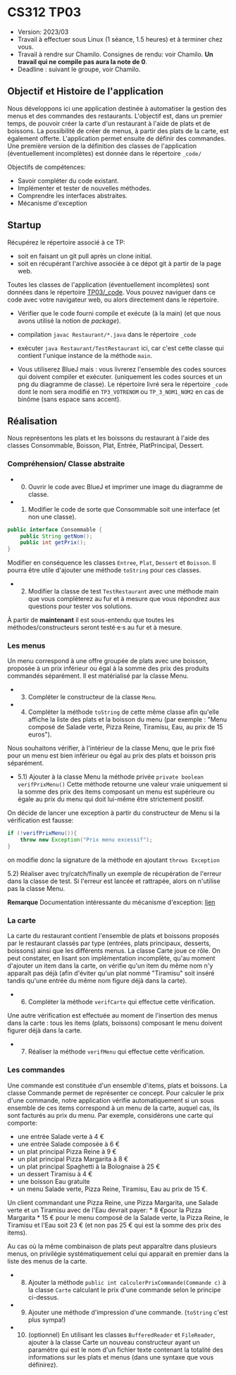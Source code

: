 # CS312 TP03

  * Version: 2023/03
  * Travail à effectuer sous Linux (1 séance, 1.5 heures) et à terminer chez vous.
  * Travail à rendre sur Chamilo. Consignes de rendu: voir Chamilo.
  **Un travail qui ne compile pas aura la note de 0**.
  * Deadline : suivant le groupe, voir Chamilo.


## Objectif et Histoire de l'application

Nous développons ici  une application destinée à automatiser la gestion des menus et des commandes des restaurants. L'objectif est, dans un premier temps, de pouvoir créer la carte d'un restaurant à l'aide de plats et de boissons. La possibilité de créer de menus, à partir des plats de la carte, est également offerte. L'application permet ensuite de définir des commandes.
Une première version de la définition des classes de l'application (éventuellement incomplètes) est  donnée dans le répertoire `_code/`

Objectifs de compétences:
* Savoir compléter du code existant.
* Implémenter et tester de nouvelles méthodes.
* Comprendre les interfaces abstraites.
* Mécanisme d'exception


## Startup

Récupérez le répertoire associé à ce TP: 
* soit en faisant un git pull après un clone initial. 
* soit en récupérant l'archive associée à ce dépot git à partir de la page web.

Toutes les classes de l'application (éventuellement incomplètes) sont
données dans le répertoire [TP03/_code](_code/). Vous pouvez naviguer dans ce code avec votre navigateur web, ou alors directement dans le répertoire.


* Vérifier que le code fourni compile et exécute (à la main) (et que nous avons utilisé la notion de _package_).
* compilation `javac Restaurant/*.java` dans le répertoire `_code`
* exécuter `java Restaurant/TestRestaurant` ici, car c'est cette classe qui contient l'unique instance de la méthode `main`.

* Vous utiliserez BlueJ mais : vous livrerez l'ensemble des codes sources qui doivent compiler et exécuter. (uniquement les codes sources et un png du diagramme de classe). Le répertoire livré sera le répertoire `_code` dont le nom sera modifié en `TP3_VOTRENOM` ou `TP_3_NOM1_NOM2` en cas de binôme (sans espace sans accent).


## Réalisation

Nous représentons les plats et les boissons du restaurant à l'aide des classes Consommable, Boisson, Plat, Entrée, PlatPrincipal, Dessert. 

### Compréhension/ Classe abstraite

* 0) Ouvrir le code avec BlueJ et imprimer une image du diagramme de classe.

* 1) Modifier le code de sorte que Consommable soit une interface (et non une classe).
```java
public interface Consommable {
	public String getNom(); 
	public int getPrix();
}
```
Modifier en conséquence les classes `Entree`, `Plat`, `Dessert` et `Boisson`. Il pourra être utile d'ajouter une méthode `toString` pour ces classes.

* 2) Modifier la classe de test `TestRestaurant` avec une méthode main que vous compléterez au fur et à mesure que vous répondrez aux questions pour tester vos solutions. 

À partir de **maintenant** il est sous-entendu que toutes les méthodes/constructeurs seront testé·e·s au fur et à mesure.


### Les menus

Un menu correspond à une offre groupée de plats avec une boisson, proposée à un prix inférieur ou égal à la somme des prix des produits commandés séparément. Il est matérialisé par la classe Menu.

* 3) Compléter le constructeur de la classe `Menu`.

* 4) Compléter la méthode `toString` de cette même classe afin qu'elle affiche la liste des plats et la boisson du menu (par exemple : "Menu composé de Salade verte, Pizza Reine, Tiramisu, Eau, au prix de  15 euros").


Nous souhaitons vérifier, à l'intérieur de la classe Menu, que le prix fixé pour un menu est bien inférieur ou égal au prix des plats et boisson pris séparément. 

* 5.1) Ajouter à la classe Menu la méthode privée `private boolean verifPrixMenu()`
Cette méthode retourne une valeur vraie uniquement si la somme des prix des items composant un menu est supérieure ou égale au prix du menu qui doit lui-même être strictement positif. 

On décide de lancer une exception à partir du constructeur de Menu si la vérification est fausse:
```java
if (!verifPrixMenu()){
	throw new Exception("Prix menu excessif");
}
```
on modifie donc la signature de la méthode en ajoutant `throws Exception`

5.2) Réaliser avec try/catch/finally un exemple de récupération de l'erreur dans la classe de test. Si l'erreur est lancée et rattrapée, alors on n'utilise pas la classe Menu.

**Remarque**
Documentation intéressante du mécanisme d'exception:
[lien](https://fr.wikibooks.org/wiki/Programmation_Java/Exceptions)

### La carte
La carte du restaurant contient l'ensemble de plats et boissons proposés par le restaurant classés par type (entrées, plats principaux, desserts, boissons) ainsi que les différents menus. La classe Carte joue ce rôle. On peut constater, en lisant son implémentation incomplète, qu'au moment d'ajouter un item dans la carte, on vérifie qu'un item du même nom n'y apparaît pas déjà (afin d'éviter qu'un plat nommé "Tiramisu" soit inséré tandis qu'une entrée du même nom figure déjà dans la carte). 

* 6) Compléter la méthode `verifCarte` qui effectue cette vérification.

Une autre vérification est effectuée au moment de l'insertion des menus dans la carte : tous les items (plats, boissons) composant le menu doivent figurer déjà dans la carte. 

* 7) Réaliser la méthode `verifMenu` qui effectue cette vérification.


### Les commandes

Une commande est constituée d'un ensemble d'items, plats et boissons. La classe Commande permet de représenter ce concept. Pour calculer le prix d'une commande, notre application vérifie automatiquement si un sous ensemble de ces items correspond à un menu de la carte, auquel cas, ils sont facturés au prix du menu.
Par exemple, considérons une carte qui comporte:	
  * une entrée Salade verte à 4 €
  * une entrée Salade composée à 6 €
  * un plat principal Pizza Reine à 9 €
  * un plat principal Pizza Margarita à 8 €
  * un plat principal Spaghetti à la Bolognaise à 25 €
  * un dessert Tiramisu à 4 €
  * une boisson Eau gratuite
  * un menu Salade verte, Pizza Reine, Tiramisu, Eau au prix de 15 €. 

Un client commandant une Pizza Reine, une Pizza Margarita, une Salade verte et un Tiramisu avec de l'Eau devrait payer:
    * 8 €pour la Pizza Margarita
    * 15 € pour le menu composé de la Salade verte, la Pizza Reine, le Tiramisu et l'Eau
soit 23 € (et non pas 25 € qui est la somme des prix des items).

Au cas où la même combinaison de plats peut apparaître dans plusieurs menus, on privilégie systématiquement celui qui apparait en premier dans la liste des menus de la carte.

* 8) Ajouter la méthode `public int calculerPrixCommande(Commande c)` à la classe `Carte` calculant le prix d'une commande selon le principe ci-dessus.

* 9) Ajouter une méthode d'impression d'une commande. (`toString` c'est plus sympa!)

* 10) (optionnel) En utilisant les classes `BufferedReader` et `FileReader`, ajouter à la classe Carte un nouveau constructeur ayant un paramètre qui est le nom d'un fichier texte contenant la totalité des informations sur les plats et menus (dans une syntaxe que vous définirez).
